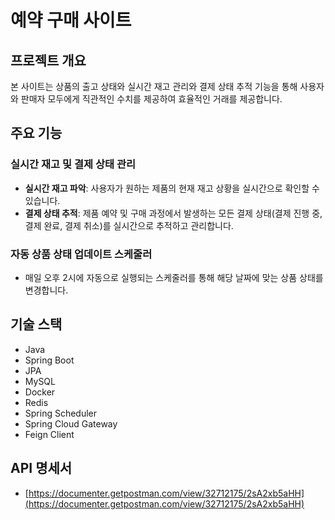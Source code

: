 #  예약 구매 사이트

## 프로젝트 개요
본 사이트는 상품의 출고 상태와 실시간 재고 관리와 결제 상태 추적 기능을 통해 사용자와 판매자 모두에게 직관적인 수치를 제공하여 효율적인 거래를 제공합니다.

## 주요 기능

### 실시간 재고 및 결제 상태 관리
- **실시간 재고 파악**: 사용자가 원하는 제품의 현재 재고 상황을 실시간으로 확인할 수 있습니다. 
- **결제 상태 추적**: 제품 예약 및 구매 과정에서 발생하는 모든 결제 상태(결제 진행 중, 결제 완료, 결제 취소)를 실시간으로 추적하고 관리합니다. 

### 자동 상품 상태 업데이트 스케줄러
- 매일 오후 2시에 자동으로 실행되는 스케줄러를 통해 해당 날짜에 맞는 상품 상태를 변경합니다.
## 기술 스택

- Java
- Spring Boot
- JPA
- MySQL
- Docker
- Redis
- Spring Scheduler
- Spring Cloud Gateway
- Feign Client
  
## API 명세서
- [https://documenter.getpostman.com/view/32712175/2sA2xb5aHH](https://documenter.getpostman.com/view/32712175/2sA2xb5aHH)



